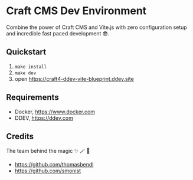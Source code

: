 # Craft CMS Dev Environment

Combine the power of Craft CMS and Vite.js with zero configuration setup and incredible fast paced development 😎.



## Quickstart

1.  ``make install``
2.  ``make dev``
3.  open https://craft4-ddev-vite-blueprint.ddev.site


## Requirements

-   Docker, https://www.docker.com
-   DDEV, https://ddev.com


## Credits
The team behind the magic ✨ 🪄 🦄

-  https://github.com/thomasbendl
-  https://github.com/smonist